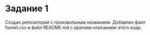 # Задание 1
Создан репозиторий с произвольным названием. 
Добавлен файл funnel.csv и файл README.md с кратким описанием этого кода.
